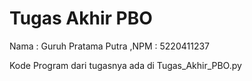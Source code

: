 # Tugas Akhir PBO

Nama : Guruh Pratama Putra
,NPM  : 5220411237

Kode Program dari tugasnya ada di Tugas_Akhir_PBO.py
